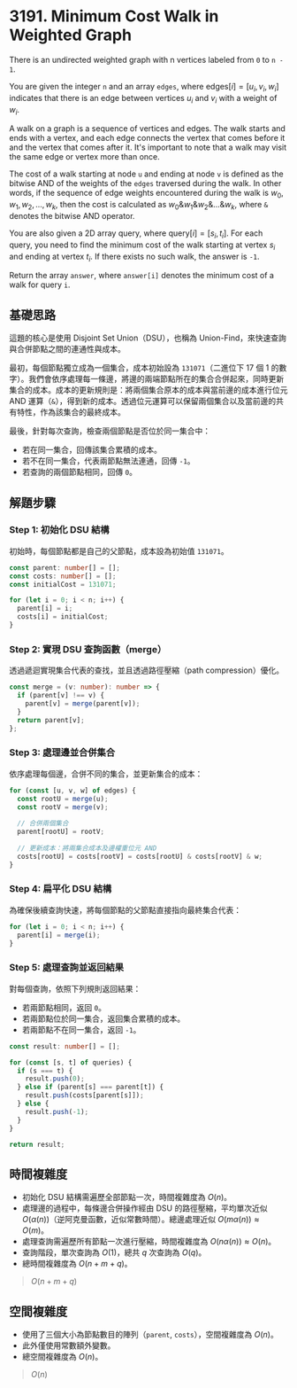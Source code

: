 # 3191. Minimum Cost Walk in Weighted Graph

There is an undirected weighted graph with n vertices labeled from `0` to `n - 1`.

You are given the integer `n` and an array `edges`, 
where $\text{edges}[i] = [u_i, v_i, w_i]$ indicates that there is an edge between vertices $u_i$ and $v_i$ with a weight of $w_i$.

A walk on a graph is a sequence of vertices and edges. 
The walk starts and ends with a vertex, and each edge connects the vertex that comes before it and the vertex that comes after it. 
It's important to note that a walk may visit the same edge or vertex more than once.

The cost of a walk starting at node `u` and ending at node `v` is defined as the bitwise AND of the weights of the `edges` traversed during the walk. 
In other words, if the sequence of edge weights encountered during the walk is $w_0, w_1, w_2, ..., w_k$, 
then the cost is calculated as $w_0 \& w_1 \& w_2 \& ... \& w_k$, where `&` denotes the bitwise AND operator.

You are also given a 2D array query, where $\text{query}[i] = [s_i, t_i]$. 
For each query, you need to find the minimum cost of the walk starting at vertex $s_i$ and ending at vertex $t_i$. 
If there exists no such walk, the answer is `-1`.

Return the array `answer`, where `answer[i]` denotes the minimum cost of a walk for query `i`.

## 基礎思路

這題的核心是使用 Disjoint Set Union（DSU），也稱為 Union-Find，來快速查詢與合併節點之間的連通性與成本。

最初，每個節點獨立成為一個集合，成本初始設為 `131071`（二進位下 17 個 1 的數字）。我們會依序處理每一條邊，將邊的兩端節點所在的集合合併起來，同時更新集合的成本。成本的更新規則是：將兩個集合原本的成本與當前邊的成本進行位元 AND 運算（`&`），得到新的成本。透過位元運算可以保留兩個集合以及當前邊的共有特性，作為該集合的最終成本。

最後，針對每次查詢，檢查兩個節點是否位於同一集合中：

- 若在同一集合，回傳該集合累積的成本。
- 若不在同一集合，代表兩節點無法連通，回傳 `-1`。
- 若查詢的兩個節點相同，回傳 `0`。

## 解題步驟

### Step 1: 初始化 DSU 結構

初始時，每個節點都是自己的父節點，成本設為初始值 `131071`。

```typescript
const parent: number[] = [];
const costs: number[] = [];
const initialCost = 131071;

for (let i = 0; i < n; i++) {
  parent[i] = i;
  costs[i] = initialCost;
}
```

### Step 2: 實現 DSU 查詢函數（merge）

透過遞迴實現集合代表的查找，並且透過路徑壓縮（path compression）優化。

```typescript
const merge = (v: number): number => {
  if (parent[v] !== v) {
    parent[v] = merge(parent[v]);
  }
  return parent[v];
};
```

### Step 3: 處理邊並合併集合

依序處理每個邊，合併不同的集合，並更新集合的成本：

```typescript
for (const [u, v, w] of edges) {
  const rootU = merge(u);
  const rootV = merge(v);
  
  // 合併兩個集合
  parent[rootU] = rootV;
  
  // 更新成本：將兩集合成本及邊權重位元 AND
  costs[rootU] = costs[rootV] = costs[rootU] & costs[rootV] & w;
}
```

### Step 4: 扁平化 DSU 結構

為確保後續查詢快速，將每個節點的父節點直接指向最終集合代表：

```typescript
for (let i = 0; i < n; i++) {
  parent[i] = merge(i);
}
```

### Step 5: 處理查詢並返回結果

對每個查詢，依照下列規則返回結果：

- 若兩節點相同，返回 `0`。
- 若兩節點位於同一集合，返回集合累積的成本。
- 若兩節點不在同一集合，返回 `-1`。

```typescript
const result: number[] = [];

for (const [s, t] of queries) {
  if (s === t) {
    result.push(0);
  } else if (parent[s] === parent[t]) {
    result.push(costs[parent[s]]);
  } else {
    result.push(-1);
  }
}

return result;
```

## 時間複雜度

- 初始化 DSU 結構需遍歷全部節點一次，時間複雜度為 $O(n)$。
- 處理邊的過程中，每條邊合併操作經由 DSU 的路徑壓縮，平均單次近似 $O(α(n))$（逆阿克曼函數，近似常數時間）。總邊處理近似 $O(mα(n)) \approx O(m)$。
- 處理查詢需遍歷所有節點一次進行壓縮，時間複雜度為 $O(nα(n)) \approx O(n)$。
- 查詢階段，單次查詢為 $O(1)$，總共 $q$ 次查詢為 $O(q)$。
- 總時間複雜度為 $O(n + m + q)$。

> $O(n + m + q)$

## 空間複雜度

- 使用了三個大小為節點數目的陣列（`parent`, `costs`），空間複雜度為 $O(n)$。
- 此外僅使用常數額外變數。
- 總空間複雜度為 $O(n)$。

> $O(n)$
